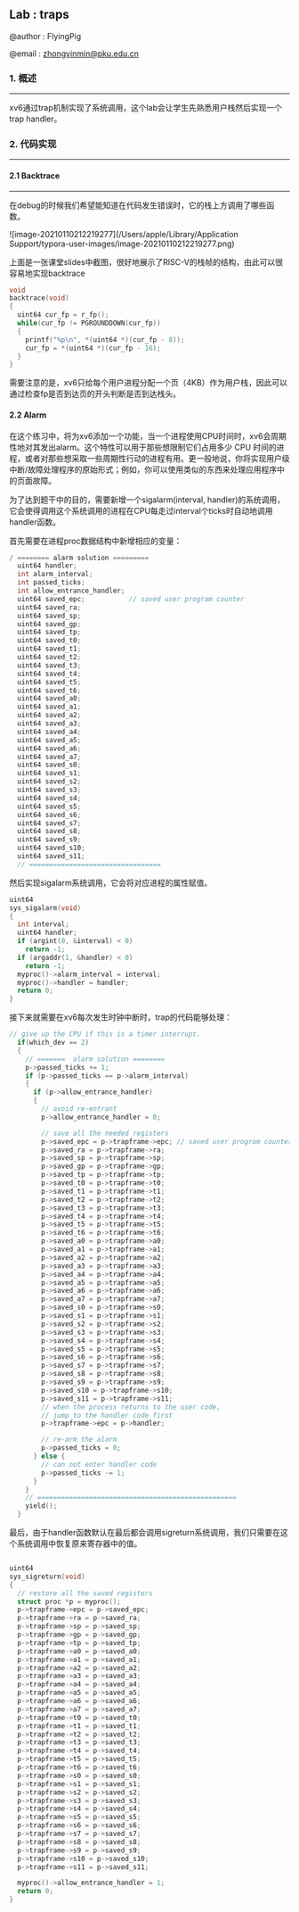 ## Lab : traps

@author : FlyingPig

@email : zhongyinmin@pku.edu.cn

### 1. 概述

---

xv6通过trap机制实现了系统调用，这个lab会让学生先熟悉用户栈然后实现一个trap handler。



### 2. 代码实现

---

#### 2.1 Backtrace

---

在debug的时候我们希望能知道在代码发生错误时，它的栈上方调用了哪些函数。

![image-20210110212219277](/Users/apple/Library/Application Support/typora-user-images/image-20210110212219277.png)

上面是一张课堂slides中截图，很好地展示了RISC-V的栈帧的结构，由此可以很容易地实现backtrace

```c
void 
backtrace(void)
{
  uint64 cur_fp = r_fp();
  while(cur_fp != PGROUNDDOWN(cur_fp))
  {
    printf("%p\n", *(uint64 *)(cur_fp - 8));
    cur_fp = *(uint64 *)(cur_fp - 16);
  }
}
```

需要注意的是，xv6只给每个用户进程分配一个页（4KB）作为用户栈，因此可以通过检查fp是否到达页的开头判断是否到达栈头。

#### 2.2 Alarm

在这个练习中，将为xv6添加一个功能，当一个进程使用CPU时间时，xv6会周期性地对其发出alarm。这个特性可以用于那些想限制它们占用多少 CPU 时间的进程，或者对那些想采取一些周期性行动的进程有用。更一般地说，你将实现用户级中断/故障处理程序的原始形式；例如，你可以使用类似的东西来处理应用程序中的页面故障。

为了达到题干中的目的，需要新增一个sigalarm(interval, handler)的系统调用，它会使得调用这个系统调用的进程在CPU每走过interval个ticks时自动地调用handler函数。

首先需要在进程proc数据结构中新增相应的变量：

```c
/ ======== alarm solution =========
  uint64 handler;
  int alarm_interval;
  int passed_ticks;
  int allow_entrance_handler;
  uint64 saved_epc;           // saved user program counter
  uint64 saved_ra;
  uint64 saved_sp;
  uint64 saved_gp;
  uint64 saved_tp;
  uint64 saved_t0;
  uint64 saved_t1;
  uint64 saved_t2;
  uint64 saved_t3;
  uint64 saved_t4;
  uint64 saved_t5;
  uint64 saved_t6;
  uint64 saved_a0;
  uint64 saved_a1;
  uint64 saved_a2;
  uint64 saved_a3;
  uint64 saved_a4;
  uint64 saved_a5;
  uint64 saved_a6;
  uint64 saved_a7;
  uint64 saved_s0;
  uint64 saved_s1;
  uint64 saved_s2;
  uint64 saved_s3;
  uint64 saved_s4;
  uint64 saved_s5;
  uint64 saved_s6;
  uint64 saved_s7;
  uint64 saved_s8;
  uint64 saved_s9;
  uint64 saved_s10;
  uint64 saved_s11;
  // =================================
```

然后实现sigalarm系统调用，它会将对应进程的属性赋值。

```c
uint64
sys_sigalarm(void)
{
  int interval;
  uint64 handler;
  if (argint(0, &interval) < 0)
    return -1;
  if (argaddr(1, &handler) < 0)
    return -1;
  myproc()->alarm_interval = interval;
  myproc()->handler = handler;
  return 0;
}
```

接下来就需要在xv6每次发生时钟中断时，trap的代码能够处理：

```c
// give up the CPU if this is a timer interrupt.
  if(which_dev == 2)
  {
    // =======  alarm solution ========
    p->passed_ticks += 1;
    if (p->passed_ticks == p->alarm_interval)
    {
      if (p->allow_entrance_handler)
      {
        // avoid re-entrant
        p->allow_entrance_handler = 0;

        // save all the needed registers
        p->saved_epc = p->trapframe->epc; // saved user program counter
        p->saved_ra = p->trapframe->ra;
        p->saved_sp = p->trapframe->sp;
        p->saved_gp = p->trapframe->gp;
        p->saved_tp = p->trapframe->tp;
        p->saved_t0 = p->trapframe->t0;
        p->saved_t1 = p->trapframe->t1;
        p->saved_t2 = p->trapframe->t2;
        p->saved_t3 = p->trapframe->t3;
        p->saved_t4 = p->trapframe->t4;
        p->saved_t5 = p->trapframe->t5;
        p->saved_t6 = p->trapframe->t6;
        p->saved_a0 = p->trapframe->a0;
        p->saved_a1 = p->trapframe->a1;
        p->saved_a2 = p->trapframe->a2;
        p->saved_a3 = p->trapframe->a3;
        p->saved_a4 = p->trapframe->a4;
        p->saved_a5 = p->trapframe->a5;
        p->saved_a6 = p->trapframe->a6;
        p->saved_a7 = p->trapframe->a7;
        p->saved_s0 = p->trapframe->s0;
        p->saved_s1 = p->trapframe->s1;
        p->saved_s2 = p->trapframe->s2;
        p->saved_s3 = p->trapframe->s3;
        p->saved_s4 = p->trapframe->s4;
        p->saved_s5 = p->trapframe->s5;
        p->saved_s6 = p->trapframe->s6;
        p->saved_s7 = p->trapframe->s7;
        p->saved_s8 = p->trapframe->s8;
        p->saved_s9 = p->trapframe->s9;
        p->saved_s10 = p->trapframe->s10;
        p->saved_s11 = p->trapframe->s11;
        // when the process returns to the user code,
        // jump to the handler code first
        p->trapframe->epc = p->handler;

        // re-arm the alarm
        p->passed_ticks = 0;
      } else {
        // can not enter handler code
        p->passed_ticks -= 1;
      }
    }
    // ==================================================
    yield();
  }
```

最后，由于handler函数默认在最后都会调用sigreturn系统调用，我们只需要在这个系统调用中恢复原来寄存器中的值。

```c

uint64
sys_sigreturn(void)
{
  // restore all the saved registers
  struct proc *p = myproc();
  p->trapframe->epc = p->saved_epc; 
  p->trapframe->ra = p->saved_ra; 
  p->trapframe->sp = p->saved_sp; 
  p->trapframe->gp = p->saved_gp; 
  p->trapframe->tp = p->saved_tp; 
  p->trapframe->a0 = p->saved_a0; 
  p->trapframe->a1 = p->saved_a1; 
  p->trapframe->a2 = p->saved_a2; 
  p->trapframe->a3 = p->saved_a3; 
  p->trapframe->a4 = p->saved_a4; 
  p->trapframe->a5 = p->saved_a5; 
  p->trapframe->a6 = p->saved_a6; 
  p->trapframe->a7 = p->saved_a7; 
  p->trapframe->t0 = p->saved_t0; 
  p->trapframe->t1 = p->saved_t1; 
  p->trapframe->t2 = p->saved_t2; 
  p->trapframe->t3 = p->saved_t3; 
  p->trapframe->t4 = p->saved_t4; 
  p->trapframe->t5 = p->saved_t5; 
  p->trapframe->t6 = p->saved_t6;
  p->trapframe->s0 = p->saved_s0;
  p->trapframe->s1 = p->saved_s1;
  p->trapframe->s2 = p->saved_s2;
  p->trapframe->s3 = p->saved_s3;
  p->trapframe->s4 = p->saved_s4;
  p->trapframe->s5 = p->saved_s5;
  p->trapframe->s6 = p->saved_s6;
  p->trapframe->s7 = p->saved_s7;
  p->trapframe->s8 = p->saved_s8;
  p->trapframe->s9 = p->saved_s9;
  p->trapframe->s10 = p->saved_s10;
  p->trapframe->s11 = p->saved_s11;

  myproc()->allow_entrance_handler = 1;
  return 0;
}
```
